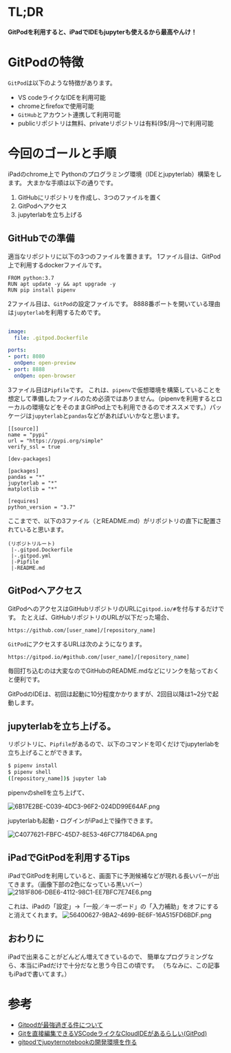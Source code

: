 # TL;DR

**GitPodを利用すると、iPadでIDEもjupyterも使えるから最高やんけ！**

# GitPodの特徴
`GitPod`は以下のような特徴があります。

* VS codeライクなIDEを利用可能
* chromeとfirefoxで使用可能
* `GitHub`とアカウント連携して利用可能
* publicリポジトリは無料、privateリポジトリは有料(9$/月〜)で利用可能


# 今回のゴールと手順

iPadのchrome上で
Pythonのプログラミング環境（IDEとjupyterlab）構築をします。
大まかな手順は以下の通りです。

1. GitHubにリポジトリを作成し、3つのファイルを置く
2. GitPodへアクセス
3. jupyterlabを立ち上げる

## GitHubでの準備

適当なリポジトリに以下の3つのファイルを置きます。
1ファイル目は、GitPod上で利用するdockerファイルです。


```.gitpod.Dockerfile
FROM python:3.7
RUN apt update -y && apt upgrade -y
RUN pip install pipenv
```

2ファイル目は、`GitPod`の設定ファイルです。
8888番ポートを開いている理由は`jupyterlab`を利用するためです。

```.gitpod.yml

image:
  file: .gitpod.Dockerfile

ports:
- port: 8080
  onOpen: open-preview
- port: 8888
  onOpen: open-browser
```

3ファイル目は`Pipfile`です。
これは、`pipenv`で仮想環境を構築していることを想定して準備したファイルのため必須ではありません。（pipenvを利用するとローカルの環境などをそのままGitPod上でも利用できるのでオススメです。）パッケージは`jupyterlab`と`pandas`などがあればいいかなと思います。


```Pipfile:Pipfile
[[source]]
name = "pypi"
url = "https://pypi.org/simple"
verify_ssl = true

[dev-packages]

[packages]
pandas = "*"
jupyterlab = "*"
matplotlib = "*"

[requires]
python_version = "3.7"
```

ここまでで、以下の3ファイル（とREADME.md）がリポジトリの直下に配置されていると思います。

```github:github_repository
(リポジトリルート)
 |-.gitpod.Dockerfile
 |-.gitpod.yml
 |-Pipfile
 |-README.md
```

## GitPodへアクセス

GitPodへのアクセスはGitHubリポジトリのURLに`gitpod.io/#`を付与するだけです。
たとえば、GitHubリポジトリのURLが以下だった場合、

```
https://github.com/[user_name]/[repository_name]
```


`GitPod`にアクセスするURLは次のようになります。


```
https://gitpod.io/#github.com/[user_name]/[repository_name]
```

毎回打ち込むのは大変なのでGitHubのREADME.mdなどにリンクを貼っておくと便利です。

GitPodのIDEは、初回は起動に10分程度かかりますが、2回目以降は1~2分で起動します。



## jupyterlabを立ち上げる。
リポジトリに、`Pipfile`があるので、以下のコマンドを叩くだけでjupyterlabを立ち上げることができます。

```bash
$ pipenv install
$ pipenv shell
([repository_name])$ jupyter lab
```

pipenvのshellを立ち上げて、

![6B17E2BE-C039-4DC3-96F2-024DD99E64AF.png](https://qiita-image-store.s3.ap-northeast-1.amazonaws.com/0/260295/d9734748-2e0c-d718-d802-c9cae72fb893.png)

jupyterlabも起動・ログインがiPad上で操作できます。

![C4077621-FBFC-45D7-8E53-46FC77184D6A.png](https://qiita-image-store.s3.ap-northeast-1.amazonaws.com/0/260295/c3a08c99-b43f-80fb-5cbb-f171c3acf61f.png)

## iPadでGitPodを利用するTips

iPadでGitPodを利用していると、画面下に予測候補などが現れる長いバーが出てきます。（画像下部の2色になっている黒いバー）
![2181F806-DBE6-4112-98C1-EE7BFC7E74E6.png](https://qiita-image-store.s3.ap-northeast-1.amazonaws.com/0/260295/3743e93c-ace2-fb76-9c54-e2b8e0b6a717.png)

これは、iPadの「設定」→「一般／キーボード」の「入力補助」をオフにすると消えてくれます。
![56400627-9BA2-4699-BE6F-16A515FD6BDF.png](https://qiita-image-store.s3.ap-northeast-1.amazonaws.com/0/260295/019d37e3-c7df-782e-ecb4-774510ce26e1.png)


## おわりに

iPadで出来ることがどんどん増えてきているので、
簡単なプログラミングなら、本当にiPadだけで十分だなと思う今日この頃です。
（ちなみに、この記事もiPadで書いてます。）

# 参考

* [Gitpodが最強過ぎる件について](https://qiita.com/mouse_484/items/394a4984f749cc201422)
* [Gitを直接編集できるVSCodeライクなCloudIDEがあるらしい(GitPod)](https://qiita.com/yuzukaki/items/d127f8f425b088cc3785)
* [gitpodでjupyternotebookの開発環境を作る](https://qiita.com/ymmmtym/items/14de67dc64b3c47704e8)




